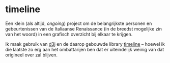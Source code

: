 # timeline

Een klein (als altijd, *ongoing*) project om de belangrijkste personen en gebeurtenissen van de Italiaanse Renaissance (in de breedst mogelijke zin van het woord) in een grafisch overzicht bij elkaar te krijgen.

Ik maak gebruik van [d3j](https://d3js.org/) en de daarop gebouwde library [timeline](https://github.com/jiahuang/d3-timeline) – hoewel ik die laatste zo erg aan het ombattarijen ben dat er uiteindelijk weinig van dat origineel over zal blijven.


